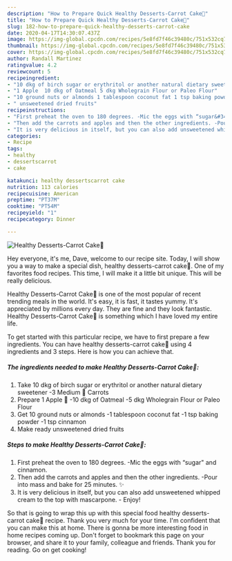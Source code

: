 ```yaml
---
description: "How to Prepare Quick Healthy Desserts-Carrot Cake🥕"
title: "How to Prepare Quick Healthy Desserts-Carrot Cake🥕"
slug: 182-how-to-prepare-quick-healthy-desserts-carrot-cake
date: 2020-04-17T14:30:07.437Z
image: https://img-global.cpcdn.com/recipes/5e8fd7f46c39480c/751x532cq70/healthy-desserts-carrot-cake🥕-recipe-main-photo.jpg
thumbnail: https://img-global.cpcdn.com/recipes/5e8fd7f46c39480c/751x532cq70/healthy-desserts-carrot-cake🥕-recipe-main-photo.jpg
cover: https://img-global.cpcdn.com/recipes/5e8fd7f46c39480c/751x532cq70/healthy-desserts-carrot-cake🥕-recipe-main-photo.jpg
author: Randall Martinez
ratingvalue: 4.2
reviewcount: 5
recipeingredient:
- "10 dkg of birch sugar or erythritol or another natural dietary sweetener 3 Medium  Carrots"
- "1 Apple  10 dkg of Oatmeal 5 dkg Wholegrain Flour or Paleo Flour"
- "10 ground nuts or almonds 1 tablespoon coconut fat 1 tsp baking powder 1 tsp cinnamon"
- " unsweetened dried fruits"
recipeinstructions:
- "First preheat the oven to 180 degrees. -Mic the eggs with “sugar&#34; and cinnamon."
- "Then add the carrots and apples and then the other ingredients. -Pour into mass and bake for 25 minutes. ✨"
- "It is very delicious in itself, but you can also add unsweetened whipped cream to the top with mascarpone.  Enjoy!"
categories:
- Recipe
tags:
- healthy
- dessertscarrot
- cake

katakunci: healthy dessertscarrot cake 
nutrition: 113 calories
recipecuisine: American
preptime: "PT37M"
cooktime: "PT54M"
recipeyield: "1"
recipecategory: Dinner

---
```



![Healthy Desserts-Carrot Cake🥕](https://img-global.cpcdn.com/recipes/5e8fd7f46c39480c/751x532cq70/healthy-desserts-carrot-cake🥕-recipe-main-photo.jpg)

Hey everyone, it's me, Dave, welcome to our recipe site. Today, I will show you a way to make a special dish, healthy desserts-carrot cake🥕. One of my favorites food recipes. This time, I will make it a little bit unique. This will be really delicious.



Healthy Desserts-Carrot Cake🥕 is one of the most popular of recent trending meals in the world. It's easy, it is fast, it tastes yummy. It's appreciated by millions every day. They are fine and they look fantastic. Healthy Desserts-Carrot Cake🥕 is something which I have loved my entire life.


To get started with this particular recipe, we have to first prepare a few ingredients. You can have healthy desserts-carrot cake🥕 using 4 ingredients and 3 steps. Here is how you can achieve that.

##### The ingredients needed to make Healthy Desserts-Carrot Cake🥕:

1. Take 10 dkg of birch sugar or erythritol or another natural dietary sweetener -3 Medium 🥕 Carrots
1. Prepare 1 Apple 🍎 -10 dkg of Oatmeal -5 dkg Wholegrain Flour or Paleo Flour
1. Get 10 ground nuts or almonds -1 tablespoon coconut fat -1 tsp baking powder -1 tsp cinnamon
1. Make ready  unsweetened dried fruits




##### Steps to make Healthy Desserts-Carrot Cake🥕:

1. First preheat the oven to 180 degrees. -Mic the eggs with “sugar&#34; and cinnamon.
1. Then add the carrots and apples and then the other ingredients. -Pour into mass and bake for 25 minutes. ✨
1. It is very delicious in itself, but you can also add unsweetened whipped cream to the top with mascarpone.  - Enjoy!




So that is going to wrap this up with this special food healthy desserts-carrot cake🥕 recipe. Thank you very much for your time. I'm confident that you can make this at home. There is gonna be more interesting food in home recipes coming up. Don't forget to bookmark this page on your browser, and share it to your family, colleague and friends. Thank you for reading. Go on get cooking!
